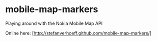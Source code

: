 mobile-map-markers
==================

Playing around with the Nokia Mobile Map API

Online here:
[http://stefanverhoeff.github.com/mobile-map-markers/]
